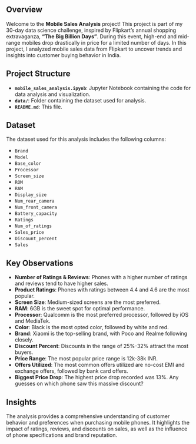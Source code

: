 

## Overview

Welcome to the **Mobile Sales Analysis** project! This project is part of my 30-day data science challenge, inspired by Flipkart’s annual shopping extravaganza, **“The Big Billion Days”**. During this event, high-end and mid-range mobiles drop drastically in price for a limited number of days. In this project, I analyzed mobile sales data from Flipkart to uncover trends and insights into customer buying behavior in India.

## Project Structure

- **`mobile_sales_analysis.ipynb`**: Jupyter Notebook containing the code for data analysis and visualization.
- **`data/`**: Folder containing the dataset used for analysis.
- **`README.md`**: This file.

## Dataset

The dataset used for this analysis includes the following columns:
- `Brand`
- `Model`
- `Base_color`
- `Processor`
- `Screen_size`
- `ROM`
- `RAM`
- `Display_size`
- `Num_rear_camera`
- `Num_front_camera`
- `Battery_capacity`
- `Ratings`
- `Num_of_ratings`
- `Sales_price`
- `Discount_percent`
- `Sales`

## Key Observations

- **Number of Ratings & Reviews**: Phones with a higher number of ratings and reviews tend to have higher sales.
- **Product Ratings**: Phones with ratings between 4.4 and 4.6 are the most popular.
- **Screen Size**: Medium-sized screens are the most preferred.
- **RAM**: 6GB is the sweet spot for optimal performance.
- **Processor**: Qualcomm is the most preferred processor, followed by iOS and MediaTek.
- **Color**: Black is the most opted color, followed by white and red.
- **Brand**: Xiaomi is the top-selling brand, with Poco and Realme following closely.
- **Discount Percent**: Discounts in the range of 25%-32% attract the most buyers.
- **Price Range**: The most popular price range is 12k-38k INR.
- **Offers Utilized**: The most common offers utilized are no-cost EMI and exchange offers, followed by bank card offers.
- **Biggest Price Drop**: The highest price drop recorded was 13%. Any guesses on which phone saw this massive discount?

## Insights

The analysis provides a comprehensive understanding of customer behavior and preferences when purchasing mobile phones. It highlights the impact of ratings, reviews, and discounts on sales, as well as the influence of phone specifications and brand reputation.
